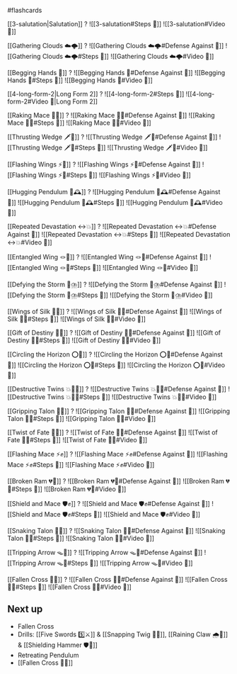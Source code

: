 #flashcards

[[3-salutation|Salutation]]
?
![[3-salutation#Steps 👣]]
![[3-salutation#Video 🎥]]
<!--SR:!2026-02-17,196,248-->

[[Gathering Clouds ☁️🌩️]]
?
![[Gathering Clouds ☁️🌩️#Defense Against 🤺]]
![[Gathering Clouds ☁️🌩️#Steps 👣]]
![[Gathering Clouds ☁️🌩️#Video 🎥]]
<!--SR:!2025-09-23,11,130-->

[[Begging Hands 🤲]]
?
![[Begging Hands 🤲#Defense Against 🤺]]
![[Begging Hands 🤲#Steps 👣]]
![[Begging Hands 🤲#Video 🎥]]
<!--SR:!2025-10-28,70,188-->

[[4-long-form-2|Long Form 2]]
?
![[4-long-form-2#Steps 👣]]
![[4-long-form-2#Video 🎥|Long Form 2]]
<!--SR:!2025-11-19,70,188-->

[[Raking Mace 🧹✊]]
?
![[Raking Mace 🧹✊#Defense Against 🤺]]
![[Raking Mace 🧹✊#Steps 👣]]
![[Raking Mace 🧹✊#Video 🎥]]
<!--SR:!2025-11-19,62,168-->

[[Thrusting Wedge 🗡️🔼]]
?
![[Thrusting Wedge 🗡️🔼#Defense Against 🤺]]
![[Thrusting Wedge 🗡️🔼#Steps 👣]]
![[Thrusting Wedge 🗡️🔼#Video 🎥]]
<!--SR:!2025-11-20,126,225-->

[[Flashing Wings ⚡🪽]]
?
![[Flashing Wings ⚡🪽#Defense Against 🤺]]
![[Flashing Wings ⚡🪽#Steps 👣]]
![[Flashing Wings ⚡🪽#Video 🎥]]
<!--SR:!2025-09-30,20,165-->

[[Hugging Pendulum 🤗🕰️]]
?
![[Hugging Pendulum 🤗🕰️#Defense Against 🤺]]
![[Hugging Pendulum 🤗🕰️#Steps 👣]]
![[Hugging Pendulum 🤗🕰️#Video 🎥]]
<!--SR:!2025-10-03,23,165-->

[[Repeated Devastation ↔️💥]]
?
![[Repeated Devastation ↔️💥#Defense Against 🤺]]
![[Repeated Devastation ↔️💥#Steps 👣]]
![[Repeated Devastation ↔️💥#Video 🎥]]
<!--SR:!2025-10-21,41,145-->

[[Entangled Wing 🪢🪽]]
?
![[Entangled Wing 🪢🪽#Defense Against 🤺]]
![[Entangled Wing 🪢🪽#Steps 👣]]
![[Entangled Wing 🪢🪽#Video 🎥]]
<!--SR:!2025-10-15,56,166-->

[[Defying the Storm 🚧⛈️]]
?
![[Defying the Storm 🚧⛈️#Defense Against 🤺]]
![[Defying the Storm 🚧⛈️#Steps 👣]]
![[Defying the Storm 🚧⛈️#Video 🎥]]
<!--SR:!2025-10-08,28,130-->

[[Wings of Silk 🪽🧵]]
?
![[Wings of Silk 🪽🧵#Defense Against 🤺]]
![[Wings of Silk 🪽🧵#Steps 👣]]
![[Wings of Silk 🪽🧵#Video 🎥]]
<!--SR:!2025-11-09,52,230-->

[[Gift of Destiny 🎁🔮]]
?
![[Gift of Destiny 🎁🔮#Defense Against 🤺]]
![[Gift of Destiny 🎁🔮#Steps 👣]]
![[Gift of Destiny 🎁🔮#Video 🎥]]
<!--SR:!2025-09-25,15,154-->

[[Circling the Horizon ⭕🌅]]
?
![[Circling the Horizon ⭕🌅#Defense Against 🤺]]
![[Circling the Horizon ⭕🌅#Steps 👣]]
![[Circling the Horizon ⭕🌅#Video 🎥]]
<!--SR:!2025-09-22,4,130-->


[[Destructive Twins 💥👯‍♂️]]
?
![[Destructive Twins 💥👯‍♂️#Defense Against 🤺]]
![[Destructive Twins 💥👯‍♂️#Steps 👣]]
![[Destructive Twins 💥👯‍♂️#Video 🎥]]
<!--SR:!2025-11-06,55,190-->

[[Gripping Talon 🧤🦅]]
?
![[Gripping Talon 🧤🦅#Defense Against 🤺]]
![[Gripping Talon 🧤🦅#Steps 👣]]
![[Gripping Talon 🧤🦅#Video 🎥]]
<!--SR:!2025-09-26,8,130-->


[[Twist of Fate  🔀🔮]]
?
![[Twist of Fate  🔀🔮#Defense Against 🤺]]
![[Twist of Fate  🔀🔮#Steps 👣]]
![[Twist of Fate  🔀🔮#Video 🎥]]
<!--SR:!2025-10-02,22,147-->


[[Flashing Mace ⚡✊]]
?
![[Flashing Mace ⚡✊#Defense Against 🤺]]
![[Flashing Mace ⚡✊#Steps 👣]]
![[Flashing Mace ⚡✊#Video 🎥]]
<!--SR:!2025-09-28,18,188-->

[[Broken Ram 💔🐏]]
?
![[Broken Ram 💔🐏#Defense Against 🤺]]
![[Broken Ram 💔🐏#Steps 👣]]
![[Broken Ram 💔🐏#Video 🎥]]
<!--SR:!2025-11-04,55,188-->

[[Shield and Mace 🛡️✊]]
?
![[Shield and Mace 🛡️✊#Defense Against 🤺]]
![[Shield and Mace 🛡️✊#Steps 👣]]
![[Shield and Mace 🛡️✊#Video 🎥]]
<!--SR:!2025-09-21,1,172-->


[[Snaking Talon 🐍🦅]]
?
![[Snaking Talon 🐍🦅#Defense Against 🤺]]
![[Snaking Talon 🐍🦅#Steps 👣]]
![[Snaking Talon 🐍🦅#Video 🎥]]
<!--SR:!2025-09-22,2,178-->


[[Tripping Arrow 🪤🏹]]
?
![[Tripping Arrow 🪤🏹#Defense Against 🤺]]
![[Tripping Arrow 🪤🏹#Steps 👣]]
![[Tripping Arrow 🪤🏹#Video 🎥]]
<!--SR:!2025-09-23,3,158-->

[[Fallen Cross 🍂❌]]
?
![[Fallen Cross 🍂❌#Defense Against 🤺]]
![[Fallen Cross 🍂❌#Steps 👣]]
![[Fallen Cross 🍂❌#Video 🎥]]


## Next up

- Fallen Cross
- Drills: [[Five Swords 5️⃣⚔️]] & [[Snapping Twig 🔄🌿]], [[Raining Claw 🌧️🐯]] & [[Shielding Hammer 🛡️🔨]]
- Retreating Pendulum
- [[Fallen Cross 🍂❌]]